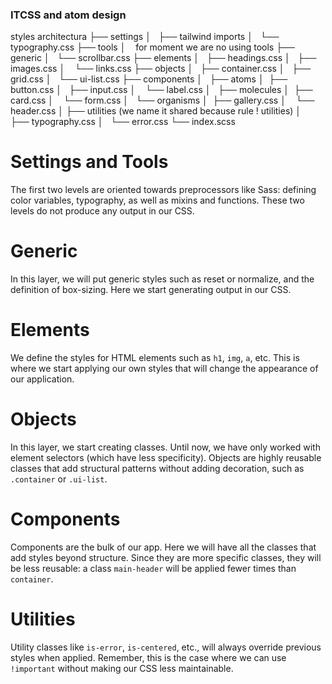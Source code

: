 ### ITCSS and atom design

styles architectura
├── settings
│   ├── tailwind imports
│   └── typography.css
├── tools
│    for moment we are no using tools
├── generic
│   └── scrollbar.css
├── elements
│   ├── headings.css
│   ├── images.css
│    └── links.css
├── objects
│   ├── container.css
│   ├── grid.css
│   └── ui-list.css
├── components
│   ├── atoms
│      ├── button.css
│      ├── input.css
│      └── label.css
│   ├── molecules
│       ├── card.css
│       └── form.css
│   └── organisms
│       ├── gallery.css
│       └── header.css
│
├── utilities (we name it shared because rule ! utilities)
│   ├── typography.css
│   └── error.css
└── index.scss

# Settings and Tools

The first two levels are oriented towards preprocessors like Sass: defining color variables, typography, as well as mixins and functions. These two levels do not produce any output in our CSS.

# Generic

In this layer, we will put generic styles such as reset or normalize, and the definition of box-sizing. Here we start generating output in our CSS.

# Elements

We define the styles for HTML elements such as `h1`, `img`, `a`, etc. This is where we start applying our own styles that will change the appearance of our application.

# Objects

In this layer, we start creating classes. Until now, we have only worked with element selectors (which have less specificity). Objects are highly reusable classes that add structural patterns without adding decoration, such as `.container` or `.ui-list`.

# Components

Components are the bulk of our app. Here we will have all the classes that add styles beyond structure. Since they are more specific classes, they will be less reusable: a class `main-header` will be applied fewer times than `container`.

# Utilities

Utility classes like `is-error`, `is-centered`, etc., will always override previous styles when applied. Remember, this is the case where we can use `!important` without making our CSS less maintainable.
